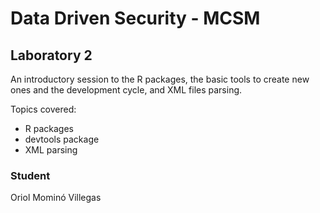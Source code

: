 # Data Driven Security - MCSM

## Laboratory 2

An introductory session to the R packages, the basic tools to create new ones and the development cycle, and XML files parsing.

Topics covered:

- R packages
- devtools package
- XML parsing

### Student
Oriol Mominó Villegas

